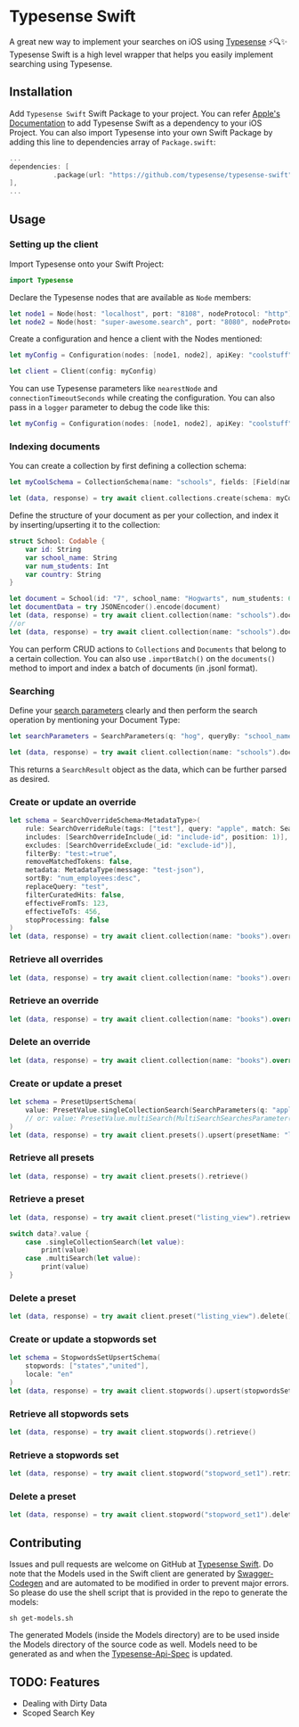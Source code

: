 # Typesense Swift

A great new way to implement your searches on iOS using [Typesense](https://github.com/typesense/typesense) ⚡️🔍✨ Typesense Swift is a high level wrapper that helps you easily implement searching using Typesense.

## Installation

Add `Typesense Swift` Swift Package to your project. You can refer [Apple's Documentation](https://developer.apple.com/documentation/swift_packages/adding_package_dependencies_to_your_app) to add Typesense Swift as a dependency to your iOS Project. You can also import Typesense into your own Swift Package by adding this line to dependencies array of `Package.swift`:

```swift
...
dependencies: [
           .package(url: "https://github.com/typesense/typesense-swift", .upToNextMajor(from: "0.2.0"),
],
...
```

## Usage

### Setting up the client

Import Typesense onto your Swift Project:

```swift
import Typesense
```

Declare the Typesense nodes that are available as `Node` members:

```swift
let node1 = Node(host: "localhost", port: "8108", nodeProtocol: "http")
let node2 = Node(host: "super-awesome.search", port: "8080", nodeProtocol: "https") //and so on
```

Create a configuration and hence a client with the Nodes mentioned:

```swift
let myConfig = Configuration(nodes: [node1, node2], apiKey: "coolstuff")

let client = Client(config: myConfig)
```

You can use Typesense parameters like `nearestNode` and `connectionTimeoutSeconds` while creating the configuration. You can also pass in a `logger` parameter to debug the code like this:

```swift
let myConfig = Configuration(nodes: [node1, node2], apiKey: "coolstuff", logger: Logger(debugMode: true))
```

### Indexing documents

You can create a collection by first defining a collection schema:

```swift
let myCoolSchema = CollectionSchema(name: "schools", fields: [Field(name: "school_name", type: "string"), Field(name: "num_students", type: "int32"), Field(name: "country", type: "string", facet: true)], defaultSortingField: "num_students")

let (data, response) = try await client.collections.create(schema: myCoolSchema)
```

Define the structure of your document as per your collection, and index it by inserting/upserting it to the collection:

```swift
struct School: Codable {
    var id: String
    var school_name: String
    var num_students: Int
    var country: String
}

let document = School(id: "7", school_name: "Hogwarts", num_students: 600, country: "United Kingdom")
let documentData = try JSONEncoder().encode(document)
let (data, response) = try await client.collection(name: "schools").documents().create(document: documentData)
//or
let (data, response) = try await client.collection(name: "schools").documents().upsert(document: documentData)
```

You can perform CRUD actions to `Collections` and `Documents` that belong to a certain collection. You can also use `.importBatch()` on the `documents()` method to import and index a batch of documents (in .jsonl format).

### Searching

Define your [search parameters](https://typesense.org/docs/0.22.1/api/documents.html#arguments) clearly and then perform the search operation by mentioning your Document Type:

```swift
let searchParameters = SearchParameters(q: "hog", queryBy: "school_name", filterBy: "num_students:>500", sortBy: "num_students:desc")

let (data, response) = try await client.collection(name: "schools").documents().search(searchParameters, for: School.self)
```

This returns a `SearchResult` object as the data, which can be further parsed as desired.

### Create or update an override

```swift
let schema = SearchOverrideSchema<MetadataType>(
    rule: SearchOverrideRule(tags: ["test"], query: "apple", match: SearchOverrideRule.Match.exact, filterBy: "employees:=50"),
    includes: [SearchOverrideInclude(_id: "include-id", position: 1)],
    excludes: [SearchOverrideExclude(_id: "exclude-id")],
    filterBy: "test:=true",
    removeMatchedTokens: false,
    metadata: MetadataType(message: "test-json"),
    sortBy: "num_employees:desc",
    replaceQuery: "test",
    filterCuratedHits: false,
    effectiveFromTs: 123,
    effectiveToTs: 456,
    stopProcessing: false
)
let (data, response) = try await client.collection(name: "books").overrides().upsert(overrideId: "test-id", params: schema)
```

### Retrieve all overrides

```swift
let (data, response) = try await client.collection(name: "books").overrides().retrieve(metadataType: Never.self)
```

### Retrieve an override

```swift
let (data, response) = try await client.collection(name: "books").override("test-id").retrieve(metadataType: MetadataType.self)
```

### Delete an override

```swift
let (data, response) = try await client.collection(name: "books").override("test-id").delete()
```

### Create or update a preset

```swift
let schema = PresetUpsertSchema(
    value: PresetValue.singleCollectionSearch(SearchParameters(q: "apple"))
    // or: value: PresetValue.multiSearch(MultiSearchSearchesParameter(searches: [MultiSearchCollectionParameters(q: "apple")]))
)
let (data, response) = try await client.presets().upsert(presetName: "listing_view", params: schema)
```

### Retrieve all presets

```swift
let (data, response) = try await client.presets().retrieve()
```

### Retrieve a preset

```swift
let (data, response) = try await client.preset("listing_view").retrieve()

switch data?.value {
    case .singleCollectionSearch(let value):
        print(value)
    case .multiSearch(let value):
        print(value)
}
```

### Delete a preset

```swift
let (data, response) = try await client.preset("listing_view").delete()
```

### Create or update a stopwords set

```swift
let schema = StopwordsSetUpsertSchema(
    stopwords: ["states","united"],
    locale: "en"
)
let (data, response) = try await client.stopwords().upsert(stopwordsSetId: "stopword_set1", params: schema)
```

### Retrieve all stopwords sets

```swift
let (data, response) = try await client.stopwords().retrieve()
```

### Retrieve a stopwords set

```swift
let (data, response) = try await client.stopword("stopword_set1").retrieve()
```

### Delete a preset

```swift
let (data, response) = try await client.stopword("stopword_set1").delete()
```

## Contributing

Issues and pull requests are welcome on GitHub at [Typesense Swift](https://github.com/typesense/typesense-swift). Do note that the Models used in the Swift client are generated by [Swagger-Codegen](https://github.com/swagger-api/swagger-codegen) and are automated to be modified in order to prevent major errors. So please do use the shell script that is provided in the repo to generate the models:

```shell
sh get-models.sh
```

The generated Models (inside the Models directory) are to be used inside the Models directory of the source code as well. Models need to be generated as and when the [Typesense-Api-Spec](https://github.com/typesense/typesense-api-spec) is updated.

## TODO: Features

- Dealing with Dirty Data
- Scoped Search Key
